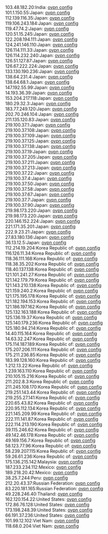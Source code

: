 103.48.182.20:India: [ovpn config](vpn/103_48_182_20.ovpn)  
101.1.150.55:Japan: [ovpn config](vpn/101_1_150_55.ovpn)  
112.139.116.35:Japan: [ovpn config](vpn/112_139_116_35.ovpn)  
119.106.243.184:Japan: [ovpn config](vpn/119_106_243_184.ovpn)  
119.47.74.2:Japan: [ovpn config](vpn/119_47_74_2.ovpn)  
120.51.15.245:Japan: [ovpn config](vpn/120_51_15_245.ovpn)  
122.208.194.111:Japan: [ovpn config](vpn/122_208_194_111.ovpn)  
124.241.146.110:Japan: [ovpn config](vpn/124_241_146_110.ovpn)  
126.114.111.33:Japan: [ovpn config](vpn/126_114_111_33.ovpn)  
126.114.232.240:Japan: [ovpn config](vpn/126_114_232_240.ovpn)  
126.51.127.87:Japan: [ovpn config](vpn/126_51_127_87.ovpn)  
126.67.222.224:Japan: [ovpn config](vpn/126_67_222_224.ovpn)  
133.130.190.236:Japan: [ovpn config](vpn/133_130_190_236.ovpn)  
138.64.231.4:Japan: [ovpn config](vpn/138_64_231_4.ovpn)  
138.64.68.1:Japan: [ovpn config](vpn/138_64_68_1.ovpn)  
147.192.55.99:Japan: [ovpn config](vpn/147_192_55_99.ovpn)  
14.193.36.39:Japan: [ovpn config](vpn/14_193_36_39.ovpn)  
153.204.217.118:Japan: [ovpn config](vpn/153_204_217_118.ovpn)  
180.29.32.3:Japan: [ovpn config](vpn/180_29_32_3.ovpn)  
183.77.249.120:Japan: [ovpn config](vpn/183_77_249_120.ovpn)  
202.70.246.104:Japan: [ovpn config](vpn/202_70_246_104.ovpn)  
211.135.120.83:Japan: [ovpn config](vpn/211_135_120_83.ovpn)  
219.100.37.1:Japan: [ovpn config](vpn/219_100_37_1.ovpn)  
219.100.37.108:Japan: [ovpn config](vpn/219_100_37_108.ovpn)  
219.100.37.109:Japan: [ovpn config](vpn/219_100_37_109.ovpn)  
219.100.37.125:Japan: [ovpn config](vpn/219_100_37_125.ovpn)  
219.100.37.138:Japan: [ovpn config](vpn/219_100_37_138.ovpn)  
219.100.37.19:Japan: [ovpn config](vpn/219_100_37_19.ovpn)  
219.100.37.205:Japan: [ovpn config](vpn/219_100_37_205.ovpn)  
219.100.37.211:Japan: [ovpn config](vpn/219_100_37_211.ovpn)  
219.100.37.213:Japan: [ovpn config](vpn/219_100_37_213.ovpn)  
219.100.37.22:Japan: [ovpn config](vpn/219_100_37_22.ovpn)  
219.100.37.4:Japan: [ovpn config](vpn/219_100_37_4.ovpn)  
219.100.37.50:Japan: [ovpn config](vpn/219_100_37_50.ovpn)  
219.100.37.58:Japan: [ovpn config](vpn/219_100_37_58.ovpn)  
219.100.37.67:Japan: [ovpn config](vpn/219_100_37_67.ovpn)  
219.100.37.7:Japan: [ovpn config](vpn/219_100_37_7.ovpn)  
219.100.37.90:Japan: [ovpn config](vpn/219_100_37_90.ovpn)  
219.98.173.220:Japan: [ovpn config](vpn/219_98_173_220.ovpn)  
219.98.173.220:Japan: [ovpn config](vpn/219_98_173_220.ovpn)  
220.146.152.224:Japan: [ovpn config](vpn/220_146_152_224.ovpn)  
221.171.35.201:Japan: [ovpn config](vpn/221_171_35_201.ovpn)  
222.9.23.21:Japan: [ovpn config](vpn/222_9_23_21.ovpn)  
27.83.180.136:Japan: [ovpn config](vpn/27_83_180_136.ovpn)  
36.13.12.5:Japan: [ovpn config](vpn/36_13_12_5.ovpn)  
112.214.19.204:Korea Republic of: [ovpn config](vpn/112_214_19_204.ovpn)  
116.126.11.34:Korea Republic of: [ovpn config](vpn/116_126_11_34.ovpn)  
118.36.111.168:Korea Republic of: [ovpn config](vpn/118_36_111_168.ovpn)  
118.38.35.202:Korea Republic of: [ovpn config](vpn/118_38_35_202.ovpn)  
118.40.137.138:Korea Republic of: [ovpn config](vpn/118_40_137_138.ovpn)  
121.101.241.27:Korea Republic of: [ovpn config](vpn/121_101_241_27.ovpn)  
121.142.179.79:Korea Republic of: [ovpn config](vpn/121_142_179_79.ovpn)  
121.143.210.138:Korea Republic of: [ovpn config](vpn/121_143_210_138.ovpn)  
121.159.240.2:Korea Republic of: [ovpn config](vpn/121_159_240_2.ovpn)  
121.175.195.178:Korea Republic of: [ovpn config](vpn/121_175_195_178.ovpn)  
121.182.194.153:Korea Republic of: [ovpn config](vpn/121_182_194_153.ovpn)  
121.186.197.162:Korea Republic of: [ovpn config](vpn/121_186_197_162.ovpn)  
125.132.163.188:Korea Republic of: [ovpn config](vpn/125_132_163_188.ovpn)  
125.136.19.37:Korea Republic of: [ovpn config](vpn/125_136_19_37.ovpn)  
125.140.179.236:Korea Republic of: [ovpn config](vpn/125_140_179_236.ovpn)  
125.180.94.214:Korea Republic of: [ovpn config](vpn/125_180_94_214.ovpn)  
14.40.115.164:Korea Republic of: [ovpn config](vpn/14_40_115_164.ovpn)  
14.63.32.247:Korea Republic of: [ovpn config](vpn/14_63_32_247.ovpn)  
175.114.187.189:Korea Republic of: [ovpn config](vpn/175_114_187_189.ovpn)  
175.207.206.111:Korea Republic of: [ovpn config](vpn/175_207_206_111.ovpn)  
175.211.236.85:Korea Republic of: [ovpn config](vpn/175_211_236_85.ovpn)  
183.99.128.160:Korea Republic of: [ovpn config](vpn/183_99_128_160.ovpn)  
1.212.13.22:Korea Republic of: [ovpn config](vpn/1_212_13_22.ovpn)  
1.239.163.110:Korea Republic of: [ovpn config](vpn/1_239_163_110.ovpn)  
210.105.15.216:Korea Republic of: [ovpn config](vpn/210_105_15_216.ovpn)  
211.202.8.3:Korea Republic of: [ovpn config](vpn/211_202_8_3.ovpn)  
211.245.108.170:Korea Republic of: [ovpn config](vpn/211_245_108_170.ovpn)  
219.251.143.44:Korea Republic of: [ovpn config](vpn/219_251_143_44.ovpn)  
219.255.27.141:Korea Republic of: [ovpn config](vpn/219_255_27_141.ovpn)  
220.65.43.82:Korea Republic of: [ovpn config](vpn/220_65_43_82.ovpn)  
220.95.112.134:Korea Republic of: [ovpn config](vpn/220_95_112_134.ovpn)  
221.145.209.99:Korea Republic of: [ovpn config](vpn/221_145_209_99.ovpn)  
222.111.141.87:Korea Republic of: [ovpn config](vpn/222_111_141_87.ovpn)  
222.114.213.190:Korea Republic of: [ovpn config](vpn/222_114_213_190.ovpn)  
39.115.246.62:Korea Republic of: [ovpn config](vpn/39_115_246_62.ovpn)  
49.142.46.178:Korea Republic of: [ovpn config](vpn/49_142_46_178.ovpn)  
49.169.156.7:Korea Republic of: [ovpn config](vpn/49_169_156_7.ovpn)  
58.123.77.96:Korea Republic of: [ovpn config](vpn/58_123_77_96.ovpn)  
58.239.207.115:Korea Republic of: [ovpn config](vpn/58_239_207_115.ovpn)  
59.26.61.236:Korea Republic of: [ovpn config](vpn/59_26_61_236.ovpn)  
175.136.215.142:Malaysia: [ovpn config](vpn/175_136_215_142.ovpn)  
187.233.234.112:Mexico: [ovpn config](vpn/187_233_234_112.ovpn)  
189.218.20.42:Mexico: [ovpn config](vpn/189_218_20_42.ovpn)  
38.25.7.244:Peru: [ovpn config](vpn/38_25_7_244.ovpn)  
212.20.43.37:Russian Federation: [ovpn config](vpn/212_20_43_37.ovpn)  
83.220.181.165:Russian Federation: [ovpn config](vpn/83_220_181_165.ovpn)  
49.228.246.40:Thailand: [ovpn config](vpn/49_228_246_40.ovpn)  
162.120.154.22:United States: [ovpn config](vpn/162_120_154_22.ovpn)  
172.86.76.128:United States: [ovpn config](vpn/172_86_76_128.ovpn)  
173.198.248.39:United States: [ovpn config](vpn/173_198_248_39.ovpn)  
66.191.37.236:United States: [ovpn config](vpn/66_191_37_236.ovpn)  
101.99.12.102:Viet Nam: [ovpn config](vpn/101_99_12_102.ovpn)  
118.68.0.204:Viet Nam: [ovpn config](vpn/118_68_0_204.ovpn)  
